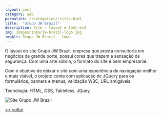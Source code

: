 ```yaml
---
layout: post
category: web
permalink: /:categories/:title.html
title:  "Grupo JW Brazil"
description: Site - layout e font-end
img: images/jobs/jw-brazil-logo.jpg
imgAlt: Grupo JW Brazil - logo
---
```


 O layout do site Grupo JW Brazil, empresa que presta consultoria em negócios de grande porte, possui cores que trazem a sensação de segurança. Com uma arte sóbria, o formato do site é bem empresarial.

Com o objetivo de deixar o site com uma experiência de navegação melhor e mais visível, o projeto conta com aplicação de JQuery para os formulários, banners e menus, validação W3C, URL amigáveis.

Tecnologia: HTML, CSS, Tableless, JQuey


<img src="{{ site.baseurl }}/images/jobs/jw-brazil.jpg" alt="Site Grupo JW Brazil">

<a href="{{ site.baseurl }}/trabalhos.html"> << voltar </a>